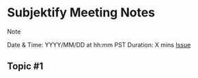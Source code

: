 # Subjektify Meeting Notes

> [!NOTE]
> Date & Time: YYYY/MM/DD at hh:mm PST
> Duration: X mins
> [Issue](#)

## Topic #1
